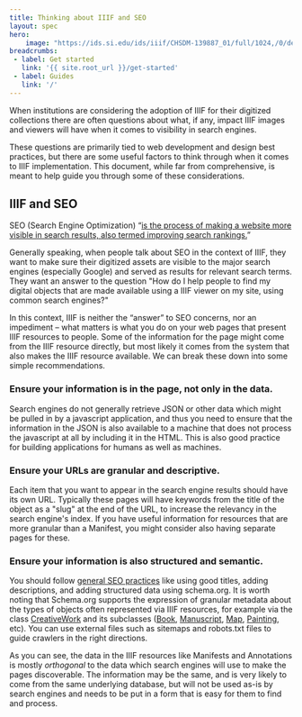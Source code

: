 ```yaml
---
title: Thinking about IIIF and SEO
layout: spec
hero:
    image: "https://ids.si.edu/ids/iiif/CHSDM-139887_01/full/1024,/0/default.jpg"
breadcrumbs:
 - label: Get started
   link: '{{ site.root_url }}/get-started'
 - label: Guides
   link: '/'
---
```


When institutions are considering the adoption of IIIF for their digitized collections there are often questions about what, if any, impact IIIF images and viewers will have when it comes to visibility in search engines. 

These questions are primarily tied to web development and design best practices, but there are some useful factors to think through when it comes to IIIF implementation. This document, while far from comprehensive, is meant to help guide you through some of these considerations.

## **IIIF and SEO**

SEO (Search Engine Optimization) “[is the process of making a website more visible in search results, also termed improving search rankings.](https://developer.mozilla.org/en-US/docs/Glossary/SEO)”

Generally speaking, when people talk about SEO in the context of IIIF, they want to make sure their digitized assets are visible to the major search engines (especially Google) and served as results for relevant search terms. They want an answer to the question "How do I help people to find my digital objects that are made available using a IIIF viewer on my site, using common search engines?"

In this context, IIIF is neither the “answer” to SEO concerns, nor an impediment – what matters is what you do on your web pages that present IIIF resources to people. Some of the information for the page might come from the IIIF resource directly, but most likely it comes from the system that also makes the IIIF resource available. We can break these down into some simple recommendations.

### **Ensure your information is in the page, not only in the data.**

Search engines do not generally retrieve JSON or other data which might be pulled in by a javascript application, and thus you need to ensure that the information in the JSON is also available to a machine that does not process the javascript at all by including it in the HTML. This is also good practice for building applications for humans as well as machines.

### **Ensure your URLs are granular and descriptive.**

Each item that you want to appear in the search engine results should have its own URL. Typically these pages will have keywords from the title of the object as a "slug" at the end of the URL, to increase the relevancy in the search engine's index. If you have useful information for resources that are more granular than a Manifest, you might consider also having separate pages for these.

### **Ensure your information is also structured and semantic.**

You should follow [general SEO practices](https://developers.google.com/search/docs/beginner/seo-starter-guide) like using good titles, adding descriptions, and adding structured data using schema.org. It is worth noting that Schema.org supports the expression of granular metadata about the types of objects often represented via IIIF resources, for example via the class [CreativeWork](https://schema.org/CreativeWork) and its subclasses ([Book](https://schema.org/Book), [Manuscript](https://schema.org/Manuscript), [Map](https://schema.org/Map), [Painting](https://schema.org/Painting), etc). You can use external files such as sitemaps and robots.txt files to guide crawlers in the right directions.

As you can see, the data in the IIIF resources like Manifests and Annotations is mostly _orthogonal_ to the data which search engines will use to make the pages discoverable. The information may be the same, and is very likely to come from the same underlying database, but will not be used as-is by search engines and needs to be put in a form that is easy for them to find and process.